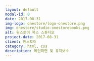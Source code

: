 ```yaml
---
layout: default
modal-id: 8
date: 2017-08-31
img-logo: onestore/logo-onestore.png
img: onestore/studio-onestorebooks.png
alt: 원스토어 북스 스튜디오
project-date: 2017-08-31
client: 원스토어
category: html, css
description: 메인화면 및 유지보수
---
```


